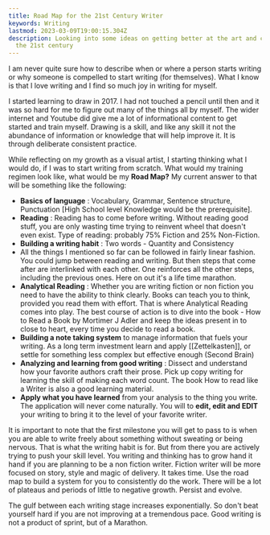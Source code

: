 ```yaml
---
title: Road Map for the 21st Century Writer
keywords: Writing
lastmod: 2023-03-09T19:00:15.304Z
description: Looking into some ideas on getting better at the art and craft of writing in
  the 21st century
---
```


I am never quite sure how to describe when or where a person starts writing or why someone is compelled to start writing (for themselves). What I know is that I love writing and I find so much joy in writing for myself.

I started learning to draw in 2017. I had not touched a pencil until then and it was so hard for me to figure out many of the things all by myself. The wider internet and Youtube did give me a lot of informational content to get started and train myself. Drawing is a skill, and like any skill it not the abundance of information or knowledge that will help improve it. It is through deliberate consistent practice.

While reflecting on my growth as a visual artist, I starting thinking what I would do, if I was to start writing from scratch. What would my training regimen look like, what would be my **Road Map?**
My current answer to that will be something like the following:
- **Basics of language** : Vocabulary, Grammar, Sentence structure, Punctuation [High School level Knowledge would be the prerequisite].
- **Reading** : Reading has to come before writing. Without reading good stuff, you are only wasting time trying to reinvent wheel that doesn't even exist. Type of reading: probably 75% Fiction and 25% Non-Fiction.
- **Building a writing habit** : Two words - Quantity and Consistency
- All the things I mentioned so far can be followed in fairly linear fashion. You could jump between reading and writing. But then steps that come after are interlinked with each other. One reinforces all the other steps, including the previous ones. Here on out it's a life time marathon.
- **Analytical Reading** : Whether you are writing fiction or non fiction you need to have the ability to think clearly. Books can teach you to think, provided you read them with effort. That is where Analytical Reading comes into play. The best course of action is to dive into the book - How to Read a Book by Mortimer J Adler and keep the ideas present in to close to heart, every time you decide to read a book.
- **Building a note taking system** to manage information that fuels your writing. As a long term investment learn and apply [[Zettelkasten]], or settle for something less complex but effective enough (Second Brain)
- **Analyzing and learning from good writing** : Dissect and understand how your favorite authors craft their prose. Pick up copy writing for learning the skill of making each word count. The book How to read like a Writer is also a good learning material.
- **Apply what you have learned** from your analysis to the thing you write. The application will never come naturally. You will to **edit, edit and EDIT** your writing to bring it to the level of your favorite writer.

It is important to note that the first milestone you will get to pass to is when you are able to write freely about something without sweating or being nervous. That is what the writing habit is for. But from there you are actively trying to push your skill level. You writing and thinking has to grow hand it hand if you are planning to be a non fiction writer. Fiction writer will be more focused on story, style and magic of delivery. It takes time. Use the road map to build a system for you to consistently do the work. There will be a lot of plateaus and periods of little to negative growth. Persist and evolve.

The gulf between each writing stage increases exponentially. So don't beat yourself hard if you are not improving at a tremendous pace. Good writing is not a product of sprint, but of a Marathon.